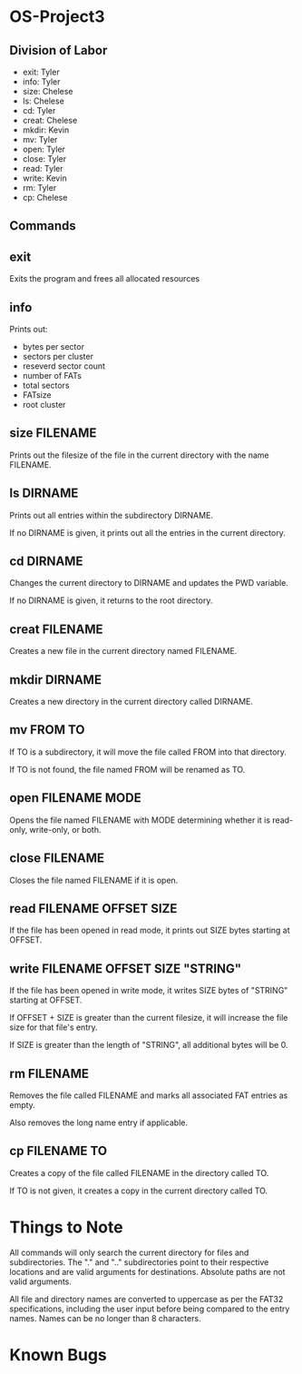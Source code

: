 # OS-Project3

## Division of Labor

- exit: Tyler
- info: Tyler
- size: Chelese
- ls: Chelese
- cd: Tyler
- creat: Chelese
- mkdir: Kevin
- mv: Tyler
- open: Tyler
- close: Tyler
- read: Tyler
- write: Kevin
- rm: Tyler
- cp: Chelese

## Commands

## exit

Exits the program and frees all allocated resources

## info

Prints out:

- bytes per sector
- sectors per cluster
- reseverd sector count
- number of FATs
- total sectors
- FATsize
- root cluster

## size FILENAME

Prints out the filesize of the file in the current directory with the name FILENAME.

## ls DIRNAME

Prints out all entries within the subdirectory DIRNAME.

If no DIRNAME is given, it prints out all the entries in the current directory.

## cd DIRNAME

Changes the current directory to DIRNAME and updates the PWD variable.

If no DIRNAME is given, it returns to the root directory.

## creat FILENAME

Creates a new file in the current directory named FILENAME.

## mkdir DIRNAME

Creates a new directory in the current directory called DIRNAME.

## mv FROM TO

If TO is a subdirectory, it will move the file called FROM into that directory.

If TO is not found, the file named FROM will be renamed as TO.

## open FILENAME MODE

Opens the file named FILENAME with MODE determining whether it is read-only, write-only, or both.

## close FILENAME

Closes the file named FILENAME if it is open.

## read FILENAME OFFSET SIZE

If the file has been opened in read mode, it prints out SIZE bytes starting at OFFSET.

## write FILENAME OFFSET SIZE "STRING"

If the file has been opened in write mode, it writes SIZE bytes of "STRING" starting at OFFSET.

If OFFSET + SIZE is greater than the current filesize, it will increase the file size for that file's entry.

If SIZE is greater than the length of "STRING", all additional bytes will be 0.

## rm FILENAME

Removes the file called FILENAME and marks all associated FAT entries as empty.

Also removes the long name entry if applicable.

## cp FILENAME TO

Creates a copy of the file called FILENAME in the directory called TO.

If TO is not given, it creates a copy in the current directory called TO.

# Things to Note

All commands will only search the current directory for files and subdirectories. The "." and ".." subdirectories point to their respective locations and are valid arguments for destinations. Absolute paths are not valid arguments.

All file and directory names are converted to uppercase as per the FAT32 specifications, including the user input before being compared to the entry names. Names can be no longer than 8 characters.

# Known Bugs
